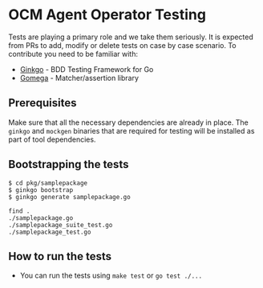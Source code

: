# OCM Agent Operator Testing

Tests are playing a primary role and we take them seriously.
It is expected from PRs to add, modify or delete tests on case by case scenario.
To contribute you need to be familiar with:

* [Ginkgo](https://github.com/onsi/ginkgo) - BDD Testing Framework for Go
* [Gomega](https://onsi.github.io/gomega/) - Matcher/assertion library

## Prerequisites

Make sure that all the necessary dependencies are already in place. The `ginkgo` and `mockgen` binaries that are required for testing will be installed as part of tool dependencies.

## Bootstrapping the tests

```shell
$ cd pkg/samplepackage
$ ginkgo bootstrap
$ ginkgo generate samplepackage.go

find .
./samplepackage.go
./samplepackage_suite_test.go
./samplepackage_test.go
```

## How to run the tests

* You can run the tests using `make test` or `go test ./...`
